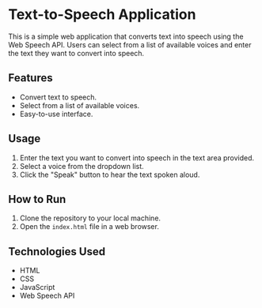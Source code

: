 # Text-to-Speech Application

This is a simple web application that converts text into speech using the Web Speech API. Users can select from a list of available voices and enter the text they want to convert into speech. 

## Features

- Convert text to speech.
- Select from a list of available voices.
- Easy-to-use interface.

## Usage

1. Enter the text you want to convert into speech in the text area provided.
2. Select a voice from the dropdown list.
3. Click the "Speak" button to hear the text spoken aloud.

## How to Run

1. Clone the repository to your local machine.
2. Open the `index.html` file in a web browser.

## Technologies Used

- HTML
- CSS
- JavaScript
- Web Speech API



